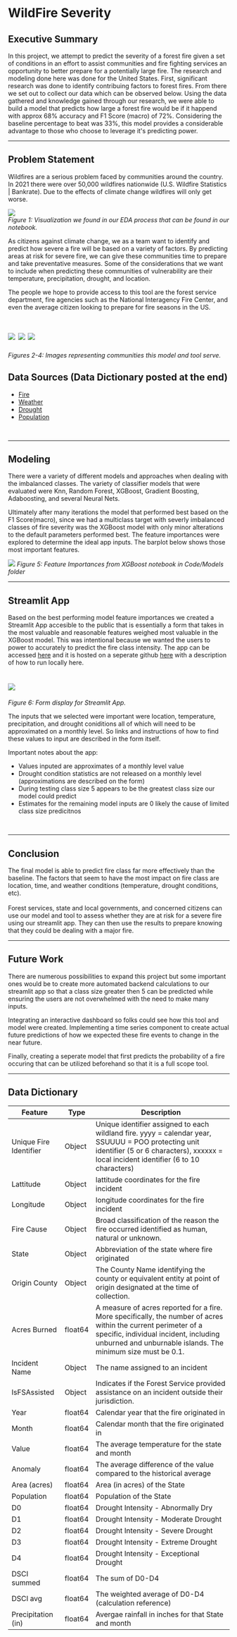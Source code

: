 # WildFire Severity
## Executive Summary
In this project, we attempt to predict the severity of a forest fire given a set of conditions in an effort to assist communities and fire fighting services an opportunity to better prepare for a potentially large fire. The research and modeling done here was done for the United States. 
First, significant research was done to identify contribuing factors to forest fires. From there we set out to collect our data which can be observed below. Using the data gathered and knowledge gained through our research, we were able to build a model that predicts how large a forest fire would be if it happend with approx 68% accuracy and F1 Score (macro) of 72%. Considering the baseline percentage to beat was 33%, this model provides a considerable advantage to those who choose to leverage it's predicting power.
</br>

--- 
## Problem Statement
Wildfires are a serious problem faced by communities around the country. In 2021 there were over 50,000 wildfires nationwide (U.S. Wildfire Statistics | Bankrate). Due to the effects of climate change wildfires will only get worse.

 ![](./Viz/readme_viz/lat_lon_us_fires.png)  <br>
*Figure 1: Visualization we found in our EDA process that can be found in our notebook.*


As citizens against climate change, we as a team want to identify and predict how severe a fire will be based on a variety of factors. By predicting areas at risk for severe fire, we can give these communities time to prepare and take preventative measures. Some of the considerations that we want to include when predicting these communities of vulnerability are their temperature, precipitation, drought, and location.

The people we hope to provide access to this tool are the forest service department, fire agencies such as the National Interagency Fire Center, and even the average citizen looking to prepare for fire seasons in the US. 


# ![](./Viz/readme_viz/forest_ser.png) ![](./Viz/readme_viz/citizen.png) ![](./Viz/readme_viz/fire_agency.png)
*Figures 2-4: Images representing communities this model and tool serve.*
</br>

  ## Data Sources (Data Dictionary posted at the end)
  - <a href="https://data-nifc.opendata.arcgis.com/datasets/nifc::wfigs-wildland-fire-locations-full-history/about" target="_blank">Fire</a>
  - <a href="https://smoosavi.org/datasets/lstw" target="_blank">Weather</a>
  - <a href="https://droughtmonitor.unl.edu/CurrentMap.aspx" target="_blank">Drought</a>
  - <a href="https://www.icip.iastate.edu/tables/population/states-estimates" target="_blank">Population</a>

</br>


---
## Modeling 
There were a variety of different models and approaches when dealing with the imbalanced classes. The variety of classifier models that were evaluated were Knn, Random Forest, XGBoost, Gradient Boosting, Adaboosting, and several Neural Nets. 

Ultimately after many iterations the model that performed best based on the F1 Score(macro), since we had a multiclass target with severly imbalanced classes of fire severity was the XGBoost model with only minor alterations to the default parameters performed best. The feature importances were explored to determine the ideal app inputs. The barplot below shows those most important features. 

![](./Viz/readme_viz/feaure_impt.png)
*Figure 5: Feature Importances from XGBoost notebook in Code/Models folder*

---
## Streamlit App 
Based on the best performing model feature importances we created a Streamlit App accesible to the public that is essentially a form that takes in the most valuable and reasonable features weighed most valuable in the XGBoost model. This was intentional because we wanted the users to power to accurately to predict the fire class intensity. The app can be accessed [here](https://share.streamlit.io/jesselyenriquez/fire_severity-xgboost-neural_net-randomforest-/streamlit.py) and it is hosted on a seperate github [here](https://github.com/JesselyEnriquez/Fire_Severity-xgboost-neural_net-randomforest-) with a description of how to run locally here. 

# ![](./Viz/readme_viz/streamlit_form.png) 
*Figure 6: Form display for Streamlit App.*



The inputs that we selected were important were location, temperature, precipitation, and drought coniditions all of which will need to be approximated on a monthly level. So links and instructions of how to find these values to input are described in the form itself.  

Important notes about the app:
- Values inputed are approximates of a monthly level value
- Drought condition statistics are not released on a monthly level (approximations are described on the form)
- During testing class size 5 appears to be the greatest class size our model could predict 
- Estimates for the remaining model inputs are 0 likely the cause of limited class size predicitnos

</br>

---

## Conclusion 

The final model is able to predict fire class far more effectively than the baseline. The factors that seem to have the most impact on fire class are  location, time, and weather conditions (temperature, drought conditions, etc). <br><br>
Forest services, state and local governments, and concerned citizens can use our model and tool to assess whether they are at risk for a severe fire using our streamlit app. They can then use the results to prepare knowing that they could be dealing with a major fire.
<br>

---

## Future Work
There are numerous possibilities to expand this project but some important ones would be to create more automated backend calculations to our streamlit app so that a class size greater then 5 can be predicted while ensuring the users are not overwhelmed with the need to make many inputs. 

Integrating an interactive dashboard so folks could see how this tool and model were created. Implementing a time series component to create actual future predictions of how we expected these fire events to change in the near future. 

Finally, creating a seperate model that first predicts the probability of a fire occuring that can be utilized beforehand so that it is a full scope tool.

 ---
 ## Data Dictionary

|Feature|Type|Description|
  |---|---|---|
  |Unique Fire Identifier|Object|	Unique identifier assigned to each wildland fire.  yyyy = calendar year, SSUUUU = POO protecting unit identifier (5 or 6 characters), xxxxxx = local incident identifier (6 to 10 characters) |
  |Lattitude|Object|lattitude coordinates for the fire incident|
  |Longitude|Object|longitude coordinates for the fire incident|
  |Fire Cause|Object|Broad classification of the reason the fire occurred identified as human, natural or unknown. |
  |State|Object|Abbreviation of the state where fire originated|
  |Origin County|Object|	The County Name identifying the county or equivalent entity at point of origin designated at the time of collection.|
  |Acres Burned|float64|	A measure of acres reported for a fire.  More specifically, the number of acres within the current perimeter of a specific, individual incident, including unburned and unburnable islands.  The minimum size must be 0.1.
  |Incident Name|Object|The name assigned to an incident|
  |IsFSAssisted|Object|Indicates if the Forest Service provided assistance on an incident outside their jurisdiction.|
  |Year|float64|Calendar year that the fire originated in|
  |Month|float64|Calendar month that the fire originated in|
  |Value|float64|The average temperature for the state and month|
  |Anomaly|float64|The average difference of the value compared to the historical average|
  |Area (acres) |float64|Area (in acres) of the State|
  |Population |float64|Population of the State | 
  |D0|float64|Drought Intensity - Abnormally Dry|
  |D1|float64|Drought Intensity - Moderate Drought|
  |D2|float64|Drought Intensity - Severe Drought|
  |D3|float64|Drought Intensity - Extreme Drought|
  |D4|float64|Drought Intensity - Exceptional Drought|
  |DSCI summed|float64|The sum of D0-D4|
  |DSCI avg|float64|The weighted average of D0-D4 (calculation reference)|
  |Precipitation (in)|float64|Avergae rainfall in inches for that State and month|
  